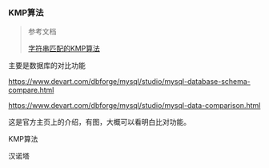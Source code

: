 ### KMP算法

> 参考文档
>
> [字符串匹配的KMP算法](http://www.ruanyifeng.com/blog/2013/05/Knuth%E2%80%93Morris%E2%80%93Pratt_algorithm.html)



主要是数据库的对比功能

https://www.devart.com/dbforge/mysql/studio/mysql-database-schema-compare.html

https://www.devart.com/dbforge/mysql/studio/mysql-data-comparison.html

这是官方主页上的介绍，有图，大概可以看明白比对功能。



KMP算法

汉诺塔

